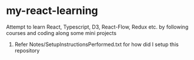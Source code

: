# my-react-learning
Attempt to learn React, Typescript, D3, React-Flow, Redux etc. by following courses and coding along some mini projects

1. Refer Notes/SetupInstructionsPerformed.txt for how did I setup this repository